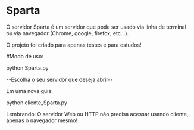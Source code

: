 # Sparta

O servidor Sparta é um servidor que pode ser usado via linha de terminal ou via navegador (Chrome, google, firefox, etc...).

O projeto foi criado para apenas testes e para estudos!

#Modo de uso:

python Sparta.py

--Escolha o seu servidor que deseja abrir--

Em uma nova guia:

python cliente_Sparta.py

Lembrando: O servidor Web ou HTTP não precisa acessar usando cliente, apenas o navegador mesmo!
